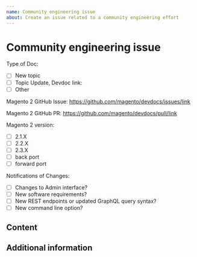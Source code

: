 ```yaml
---
name: Community engineering issue
about: Create an issue related to a community engineering effort
---
```


# Community engineering issue

<!-- (REQUIRED) Provide information for the doc request including any Community code issues or PRs, Magento versions, or devdoc pages. -->

Type of Doc:

-  [ ] New topic
-  [ ] Topic Update, Devdoc link:
-  [ ] Other

Magento 2 GitHub Issue: https://github.com/magento/devdocs/issues/link

Magento 2 GitHub PR: https://github.com/magento/devdocs/pull/link

Magento 2 version:

-  [ ] 2.1.X
-  [ ] 2.2.X
-  [ ] 2.3.X
-  [ ] back port
-  [ ] forward port

Notifications of Changes:

-  [ ] Changes to Admin interface?
-  [ ] New software requirements?
-  [ ] New REST endpoints or updated GraphQL query syntax?
-  [ ] New command line option?

## Content

<!-- (REQUIRED) What new information or updates are required for your Community contribution? -->

## Additional information

<!-- (OPTIONAL) What other information can you provide? -->

<!--
Thank you for taking the time to request updates for your Community Engineering contribution!
GitHub Issues should only be created for problems/topics related to this project's codebase.

Before submitting this issue, please make sure you are complying with our Code of Conduct:
https://github.com/magento/devdocs/blob/master/.github/CODE_OF_CONDUCT.md

Issues that do not comply with our Code of Conduct or do not contain enough information may be closed at the maintainers' discretion.

Feel free to remove this section before creating this issue.
-->
